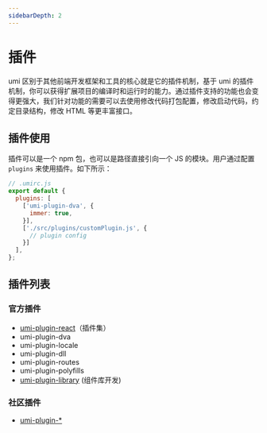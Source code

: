```yaml
---
sidebarDepth: 2
---
```


# 插件

umi 区别于其他前端开发框架和工具的核心就是它的插件机制，基于 umi 的插件机制，你可以获得扩展项目的编译时和运行时的能力。通过插件支持的功能也会变得更强大，我们针对功能的需要可以去使用修改代码打包配置，修改启动代码，约定目录结构，修改 HTML 等更丰富接口。

## 插件使用

插件可以是一个 npm 包，也可以是路径直接引向一个 JS 的模块。用户通过配置 `plugins` 来使用插件。如下所示：

```js
// .umirc.js
export default {
  plugins: [
    ['umi-plugin-dva', {
      immer: true,
    }],
    ['./src/plugins/customPlugin.js', {
      // plugin config
    }]
  ],
};
```

## 插件列表

### 官方插件

- [umi-plugin-react](/zh/plugin/umi-plugin-react.html)（插件集）
- umi-plugin-dva
- umi-plugin-locale
- umi-plugin-dll
- umi-plugin-routes
- umi-plugin-polyfills
- [umi-plugin-library](/zh/guide/library.html) (组件库开发)

### 社区插件

- [umi-plugin-*](https://www.npmjs.com/search?q=umi-plugin-)
